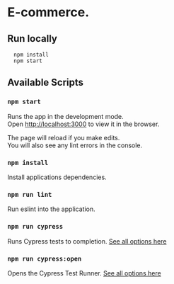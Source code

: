 # E-commerce.

## Run locally

```
  npm install
  npm start
```

## Available Scripts
### `npm start`

Runs the app in the development mode.\
Open [http://localhost:3000](http://localhost:3000) to view it in the browser.

The page will reload if you make edits.\
You will also see any lint errors in the console.

### `npm install`

Install applications dependencies.

### `npm run lint`

Run eslint into the application.

### `npm run cypress`

Runs Cypress tests to completion. [See all options here](https://docs.cypress.io/guides/guides/command-line#cypress-run)

### `npm run cypress:open`

Opens the Cypress Test Runner. [See all options here](https://docs.cypress.io/guides/guides/command-line#cypress-open)

